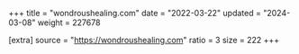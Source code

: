 +++
title = "wondroushealing.com"
date = "2022-03-22"
updated = "2024-03-08"
weight = 227678

[extra]
source = "https://wondroushealing.com"
ratio = 3
size = 222
+++
